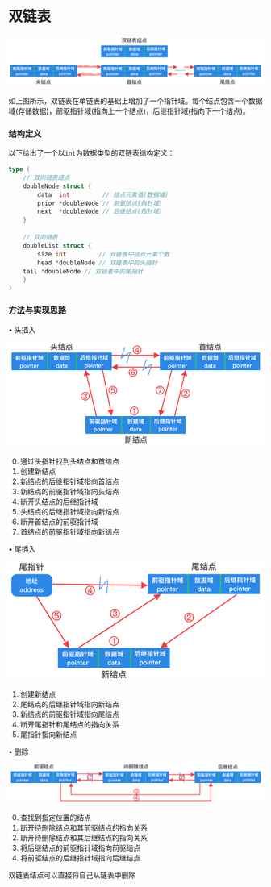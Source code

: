 # 双链表

![双链表](./img/double_linked_list.jpg)

如上图所示，双链表在单链表的基础上增加了一个指针域。每个结点包含一个数据域(存储数据)，前驱指针域(指向上一个结点)，后继指针域(指向下一个结点)。

### 结构定义

以下给出了一个以`int`为数据类型的双链表结构定义：

```go
type (
	// 双向链表结点
	doubleNode struct {
		data  int         // 结点元素值(数据域)
		prior *doubleNode // 前驱结点(指针域)
		next  *doubleNode // 后继结点(指针域)
	}

	// 双向链表
	doubleList struct {
		size int         // 双链表中结点元素个数
		head *doubleNode // 双链表中的头指针
    tail *doubleNode // 双链表中的尾指针
	}
)
```

### 方法与实现思路

• 头插入

![头插入](./img/double_list_add.jpg)

0. 通过头指针找到头结点和首结点
1. 创建新结点
2. 新结点的后继指针域指向首结点
3. 新结点的前驱指针域指向头结点
4. 断开头结点的后继指针域
5. 头结点的后继指针域指向新结点
6. 断开首结点的前驱指针域
7. 首结点的前驱指针域指向新结点

• 尾插入

![尾插入](./img/double_list_append.jpg)

1. 创建新结点
2. 尾结点的后继指针域指向新结点
3. 新结点的前驱指针域指向尾结点
4. 断开尾指针和尾结点的指向关系
5. 尾指针指向新结点

• 删除

![删除](./img/double_list_delete.jpg)

0. 查找到指定位置的结点
1. 断开待删除结点和其前驱结点的指向关系
2. 断开待删除结点和其后继结点的指向关系
3. 将后继结点的前驱指针域指向前驱结点
4. 将前驱结点的后继指针域指向后继结点

双链表结点可以直接将自己从链表中删除
